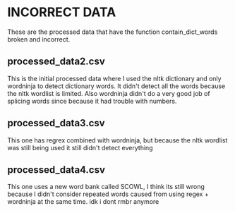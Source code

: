 # INCORRECT DATA

These are the processed data that have the function contain_dict_words broken and incorrect. 

## processed_data2.csv
This is the initial processed data where I used the nltk dictionary and only wordninja to detect dictionary words. It didn't detect all the words because the nltk wordlist is limited. Also wordninja didn't do a very good job of splicing words
since because it had trouble with numbers. 

## processed_data3.csv
This one has regrex combined with wordninja, but because the nltk wordlist was still being used it still didn't detect everything

## processed_data4.csv
This one uses a new word bank called SCOWL, I think its still wrong because I didn't consider repeated words caused from using regex + wordninja at the same time. idk i dont rmbr anymore
